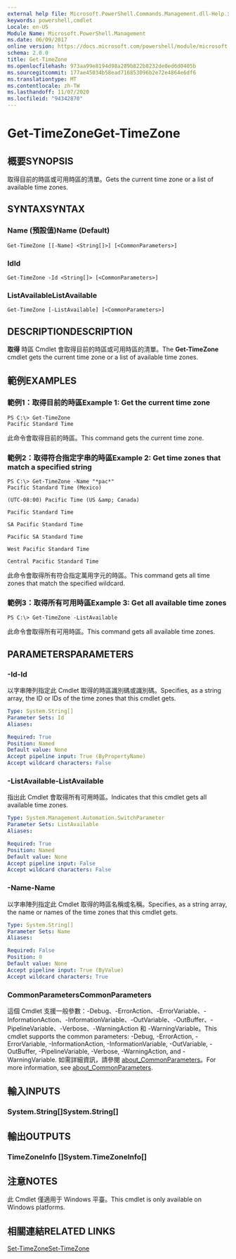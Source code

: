 ```yaml
---
external help file: Microsoft.PowerShell.Commands.Management.dll-Help.xml
keywords: powershell,cmdlet
Locale: en-US
Module Name: Microsoft.PowerShell.Management
ms.date: 06/09/2017
online version: https://docs.microsoft.com/powershell/module/microsoft.powershell.management/get-timezone?view=powershell-7.1&WT.mc_id=ps-gethelp
schema: 2.0.0
title: Get-TimeZone
ms.openlocfilehash: 973aa99e8194d98a289b822b8232de0ed6d0405b
ms.sourcegitcommit: 177ae45034b58ead716853096b2e72e4864e6df6
ms.translationtype: MT
ms.contentlocale: zh-TW
ms.lasthandoff: 11/07/2020
ms.locfileid: "94342870"
---
```

# <span data-ttu-id="8838f-103">Get-TimeZone</span><span class="sxs-lookup"><span data-stu-id="8838f-103">Get-TimeZone</span></span>

## <span data-ttu-id="8838f-104">概要</span><span class="sxs-lookup"><span data-stu-id="8838f-104">SYNOPSIS</span></span>
<span data-ttu-id="8838f-105">取得目前的時區或可用時區的清單。</span><span class="sxs-lookup"><span data-stu-id="8838f-105">Gets the current time zone or a list of available time zones.</span></span>

## <span data-ttu-id="8838f-106">SYNTAX</span><span class="sxs-lookup"><span data-stu-id="8838f-106">SYNTAX</span></span>

### <span data-ttu-id="8838f-107">Name (預設值)</span><span class="sxs-lookup"><span data-stu-id="8838f-107">Name (Default)</span></span>

```
Get-TimeZone [[-Name] <String[]>] [<CommonParameters>]
```

### <span data-ttu-id="8838f-108">Id</span><span class="sxs-lookup"><span data-stu-id="8838f-108">Id</span></span>

```
Get-TimeZone -Id <String[]> [<CommonParameters>]
```

### <span data-ttu-id="8838f-109">ListAvailable</span><span class="sxs-lookup"><span data-stu-id="8838f-109">ListAvailable</span></span>

```
Get-TimeZone [-ListAvailable] [<CommonParameters>]
```

## <span data-ttu-id="8838f-110">DESCRIPTION</span><span class="sxs-lookup"><span data-stu-id="8838f-110">DESCRIPTION</span></span>

<span data-ttu-id="8838f-111">**取得** 時區 Cmdlet 會取得目前的時區或可用時區的清單。</span><span class="sxs-lookup"><span data-stu-id="8838f-111">The **Get-TimeZone** cmdlet gets the current time zone or a list of available time zones.</span></span>

## <span data-ttu-id="8838f-112">範例</span><span class="sxs-lookup"><span data-stu-id="8838f-112">EXAMPLES</span></span>

### <span data-ttu-id="8838f-113">範例1：取得目前的時區</span><span class="sxs-lookup"><span data-stu-id="8838f-113">Example 1: Get the current time zone</span></span>

```
PS C:\> Get-TimeZone
Pacific Standard Time
```

<span data-ttu-id="8838f-114">此命令會取得目前的時區。</span><span class="sxs-lookup"><span data-stu-id="8838f-114">This command gets the current time zone.</span></span>

### <span data-ttu-id="8838f-115">範例2：取得符合指定字串的時區</span><span class="sxs-lookup"><span data-stu-id="8838f-115">Example 2: Get time zones that match a specified string</span></span>

```
PS C:\> Get-TimeZone -Name "*pac*"
Pacific Standard Time (Mexico)

(UTC-08:00) Pacific Time (US &amp; Canada)

Pacific Standard Time

SA Pacific Standard Time

Pacific SA Standard Time

West Pacific Standard Time

Central Pacific Standard Time
```

<span data-ttu-id="8838f-116">此命令會取得所有符合指定萬用字元的時區。</span><span class="sxs-lookup"><span data-stu-id="8838f-116">This command gets all time zones that match the specified wildcard.</span></span>

### <span data-ttu-id="8838f-117">範例3：取得所有可用時區</span><span class="sxs-lookup"><span data-stu-id="8838f-117">Example 3: Get all available time zones</span></span>

```
PS C:\> Get-TimeZone -ListAvailable
```

<span data-ttu-id="8838f-118">此命令會取得所有可用時區。</span><span class="sxs-lookup"><span data-stu-id="8838f-118">This command gets all available time zones.</span></span>

## <span data-ttu-id="8838f-119">PARAMETERS</span><span class="sxs-lookup"><span data-stu-id="8838f-119">PARAMETERS</span></span>

### <span data-ttu-id="8838f-120">-Id</span><span class="sxs-lookup"><span data-stu-id="8838f-120">-Id</span></span>

<span data-ttu-id="8838f-121">以字串陣列指定此 Cmdlet 取得的時區識別碼或識別碼。</span><span class="sxs-lookup"><span data-stu-id="8838f-121">Specifies, as a string array, the ID or IDs of the time zones that this cmdlet gets.</span></span>

```yaml
Type: System.String[]
Parameter Sets: Id
Aliases:

Required: True
Position: Named
Default value: None
Accept pipeline input: True (ByPropertyName)
Accept wildcard characters: False
```

### <span data-ttu-id="8838f-122">-ListAvailable</span><span class="sxs-lookup"><span data-stu-id="8838f-122">-ListAvailable</span></span>

<span data-ttu-id="8838f-123">指出此 Cmdlet 會取得所有可用時區。</span><span class="sxs-lookup"><span data-stu-id="8838f-123">Indicates that this cmdlet gets all available time zones.</span></span>

```yaml
Type: System.Management.Automation.SwitchParameter
Parameter Sets: ListAvailable
Aliases:

Required: True
Position: Named
Default value: None
Accept pipeline input: False
Accept wildcard characters: False
```

### <span data-ttu-id="8838f-124">-Name</span><span class="sxs-lookup"><span data-stu-id="8838f-124">-Name</span></span>

<span data-ttu-id="8838f-125">以字串陣列指定此 Cmdlet 取得的時區名稱或名稱。</span><span class="sxs-lookup"><span data-stu-id="8838f-125">Specifies, as a string array, the name or names of the time zones that this cmdlet gets.</span></span>

```yaml
Type: System.String[]
Parameter Sets: Name
Aliases:

Required: False
Position: 0
Default value: None
Accept pipeline input: True (ByValue)
Accept wildcard characters: True
```

### <span data-ttu-id="8838f-126">CommonParameters</span><span class="sxs-lookup"><span data-stu-id="8838f-126">CommonParameters</span></span>

<span data-ttu-id="8838f-127">這個 Cmdlet 支援一般參數：-Debug、-ErrorAction、-ErrorVariable、-InformationAction、-InformationVariable、-OutVariable、-OutBuffer、-PipelineVariable、-Verbose、-WarningAction 和 -WarningVariable。</span><span class="sxs-lookup"><span data-stu-id="8838f-127">This cmdlet supports the common parameters: -Debug, -ErrorAction, -ErrorVariable, -InformationAction, -InformationVariable, -OutVariable, -OutBuffer, -PipelineVariable, -Verbose, -WarningAction, and -WarningVariable.</span></span> <span data-ttu-id="8838f-128">如需詳細資訊，請參閱 [about_CommonParameters](https://go.microsoft.com/fwlink/?LinkID=113216)。</span><span class="sxs-lookup"><span data-stu-id="8838f-128">For more information, see [about_CommonParameters](https://go.microsoft.com/fwlink/?LinkID=113216).</span></span>

## <span data-ttu-id="8838f-129">輸入</span><span class="sxs-lookup"><span data-stu-id="8838f-129">INPUTS</span></span>

### <span data-ttu-id="8838f-130">System.String[]</span><span class="sxs-lookup"><span data-stu-id="8838f-130">System.String[]</span></span>

## <span data-ttu-id="8838f-131">輸出</span><span class="sxs-lookup"><span data-stu-id="8838f-131">OUTPUTS</span></span>

### <span data-ttu-id="8838f-132">TimeZoneInfo []</span><span class="sxs-lookup"><span data-stu-id="8838f-132">System.TimeZoneInfo[]</span></span>

## <span data-ttu-id="8838f-133">注意</span><span class="sxs-lookup"><span data-stu-id="8838f-133">NOTES</span></span>

<span data-ttu-id="8838f-134">此 Cmdlet 僅適用于 Windows 平臺。</span><span class="sxs-lookup"><span data-stu-id="8838f-134">This cmdlet is only available on Windows platforms.</span></span>

## <span data-ttu-id="8838f-135">相關連結</span><span class="sxs-lookup"><span data-stu-id="8838f-135">RELATED LINKS</span></span>

[<span data-ttu-id="8838f-136">Set-TimeZone</span><span class="sxs-lookup"><span data-stu-id="8838f-136">Set-TimeZone</span></span>](Set-TimeZone.md)
